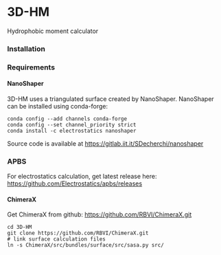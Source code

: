 # 3D-HM
Hydrophobic moment calculator

### Installation
### Requirements
#### NanoShaper
3D-HM uses a triangulated surface created by NanoShaper.
NanoShaper can be installed using conda-forge:
```
conda config --add channels conda-forge 
conda config --set channel_priority strict
conda install -c electrostatics nanoshaper
```

Source code is available at https://gitlab.iit.it/SDecherchi/nanoshaper

### APBS
For electrostatics calculation, get latest release here:
https://github.com/Electrostatics/apbs/releases

#### ChimeraX
Get ChimeraX from github: https://github.com/RBVI/ChimeraX.git
```
cd 3D-HM
git clone https://github.com/RBVI/ChimeraX.git
# link surface calculation files 
ln -s ChimeraX/src/bundles/surface/src/sasa.py src/
```






